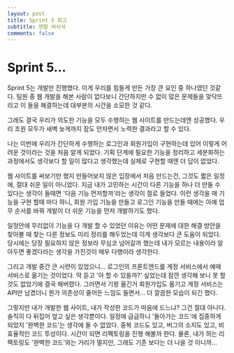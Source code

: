 ```yaml
---
layout: post
title: Sprint 5 회고
subtitle: 멘탈 바사삭
comments: false
---
```


# Sprint 5...
Sprint 5는 개발만 진행했다.
이게 우리를 힘들게 만든 가장 큰 요인 중 하나였던 것같다.
팀원 중 웹 개발을 해본 사람이 없다보니 간단하지만 수 없이 많은 문제들을 맞닥뜨리고 이 들을 해결하는데 대부분의 시간을 소모한 것 같다.

그래도 결국 우리가 의도한 기능을 모두 수행하는 웹 사이트를 만드는데엔 성공했다.
우리 조원 모두가 새벽 늦게까지 잠도 안자면서 노력한 결과라고 할 수 있다.

나는 이번에 우리가 간단하게 수행하는 로그인과 회원가입이 구현하는데 있어 이렇게 어려운 것이라는 것을 처음 알게 되었다.
기획 단계에 필요한 기능을 정리하고 세분화하는 과정에서도 생각보다 할 일이 많다고 생각했는데 실제로 구현할 때엔 더 답이 없었다.

웹 사이트를 써보기만 했지 만들어보지 않은 입장에서 처음 만드는건, 그것도 짧은 일정에, 절대 쉬운 일이 아니었다.
지금 내가 고민하는 시간이 다른 기능을 하나 더 만들 수 있다는 생각이 들때면 '다음 기능 먼저할까'라는 생각이 절로 들었다.
이런 생각을 매 기능을 구현 할때 마다 하니, 회원 가입 기능을 만들고 로그인 기능을 만들 때에는 아예 업무 순서를 바꿔 개발이 더 쉬운 기능을 먼저 개발하기도 했다.

일정안에 무리없이 기능을 다 개발 할 수 있었던 이유는 어떤 문제에 대한 해결 방안을 찾아볼 때 찾는 다른 정보도 미리 정리를 해두었는데 이게 생각보다 큰 도움이 되었다. 
당시에는 당장 필요하지 않은 정보라 무심코 넘어갈까 했는데 내가 모르는 내용이라 알아두면 좋겠다라는 생각을 가진것이 매우 다행이라 생각한다.

그리고 개발 중간 큰 시련이 있었으니...
로그인의 프론트엔드를 계정 서비스에서 예매 서비스로 옮기는 것이었다.
딱 듣고 '아 할 수 있을까?' 싶었는데 잠깐 생각해 보니 못 할 것도 없었기에 결국 해버렸다.
그러면서 기왕 옮긴거 회원가입도 옮기고 게정 서비스는 API만 남겼더니 뭔가 의존성이 줄어든 느낌도 들면서... 더 깔끔한 모습이 되긴 했다.

그렇지만 내가 개발한 웹 사이트, 내가 작성한 코드가 마음에 드느냐? 그건 절대 아니다.
솔직히 다 뒤집어 엎고 싶은 생각뿐이다. 일정에 급급하니 '돌아가는 코드'에 집중하게 되었지 '완벽한 코드'는 생각에 둘 수 없었다.
중복 코드도 있고, 버그의 소지도 있고, 비 효율적인 코드 투성이다.
시간이 되면 리팩토링을 진행 해볼까 한다. 물론, 내가 하는 리팩토링도 '완벽한 코드'와는 거리가 멀지만, 그래도 기존 보다는 더 나을 것 이니까...
